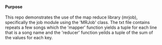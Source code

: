 #### Purpose

This repo demonstrates the use of the map reduce library (mrjob), 
specifically the job module using the 'MRJob' class. The txt file contains 
repeats a few songs which the 'mapper' function yields a tuple for each line
that is a song name and the 'reducer' function yeilds a tuple of the sum of
the values for each key. 
